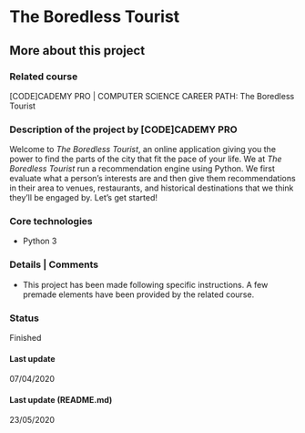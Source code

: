 # The Boredless Tourist

## More about this project

### Related course
[CODE]CADEMY PRO | COMPUTER SCIENCE CAREER PATH: The Boredless Tourist 

### Description of the project by [CODE]CADEMY PRO
Welcome to *The Boredless Tourist*, an online application giving you the power to find the parts of the city that fit the pace of your life. We at *The Boredless Tourist* run a recommendation engine using Python. We first evaluate what a person’s interests are and then give them recommendations in their area to venues, restaurants, and historical destinations that we think they’ll be engaged by. Let’s get started!

### Core technologies
- Python 3

### Details | Comments
- This project has been made following specific instructions. A few premade elements have been provided by the related course. 

### Status
Finished

#### Last update
07/04/2020

#### Last update (README.md)
23/05/2020
